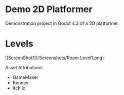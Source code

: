 # Demo 2D Platformer
Demonstration project in Godot 4.3 of a 2D platformer.

# Levels
![ScreenShot1](/Screenshots/Room Level1.png)

Asset Attributions
 - GameMaker
 - Kenney
 - itch.io

